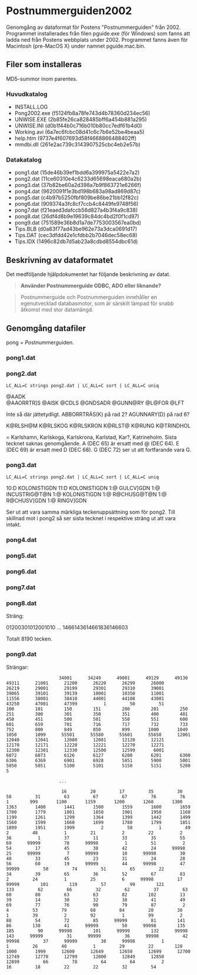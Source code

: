 # Postnummerguiden2002
Genomgång av dataformat för Postens "Postnummerguiden" från 2002. Programmet installerades från filen pguide.exe (för Windows) som fanns att ladda ned från Postens webbplats under 2002. Programmet fanns även för Macintosh (pre-MacOS X) under namnet pguide.mac.bin.

## Filer som installeras

MD5-summor inom parentes.

### Huvudkatalog

 * INSTALL.LOG 
 * Pong2002.exe (f5124fb8a78fe743d4b78360d234ec56)
 * UNWISE.EXE (2b85fe26ca828485bff6a454b881a295)
 * UNWISE.INI (d0b1f44b0c716b010b80cc7edf61b4d0)
 * Working.avi (6a7ec6fcbc08d41c6c7b6e52be4beaa5)
 * help.htm (9737e4f607693d58f4668866488402ff)
 * mmdbi.dll (261e2ac739c3143907525cbc4eb2e57b)

### Datakatalog

 * pong1.dat (15de46b39ef1bdd6a399975a5422e7a2)
 * pong2.dat (11ce60310e4c6233d65698eaca680a2b)
 * pong3.dat (37b82be60a2d398a7b9f863721e6266f)
 * pong4.dat (9620091f1e3bd198b683a98ad869d87c)
 * pong5.dat (c4b97b5250fbf809be86be21bb12f82c)
 * pong6.dat (909374a3fc8cf7ccb4c8449fe9748f56)
 * pong7.dat (f21eaed3dafccb56d827a4b3f4a9c838)
 * pong8.dat (26df4d8b9e19639c84dc4bd2f0f1cd97)
 * pong9.dat (751589e36b8d1a7de7753003567ea0bd)
 * Tips.BLB (d0a83f77ad43be962e73a3dca0691d17)
 * Tips.DAT (cec3dfdd42e1cfdbb2b7046dec58ec68)
 * Tips.IDX (1496c82db7d5ab23a8cdbd8554dbc61d)
 
## Beskrivning av dataformatet

Det medföljande hjälpdokumentet har följande beskrivning av datat.

> **Använder Postnummerguide ODBC, ADO eller liknande?**

> Postnummerguide och Postnummerguiden innehåller en egenutvecklad databasmotor, som är särskilt lämpad för snabb åtkomst med stor datamängd.

## Genomgång datafiler

pong = *Po*st*n*ummer*g*uiden. 

### pong1.dat

###  pong2.dat    

`LC_ALL=C strings pong2.dat | LC_ALL=C sort | LC_ALL=C uniq`

@AADK\
@AAORRTR]S
@AISK
@CDLS
@GNDSADR
@GUNN@RY
@L@FOR
@LFT

Inte så där jättetydligt. ABBORRTRÄS(K) på rad 2? AGUNNARY(D) på rad 6?

K@RLSH@M
K@RLSKOG
K@RLSKRON
K@RLST@
K@RUNG
K@TRINDHOL

= Karlshamn, Karlskoga, Karlskrona, Karlstad, Kar?, Katrineholm. Sista tecknet saknas genomgående. A (DEC 65) är ersatt med @ (DEC 64). E (DEC 69) är ersatt med D (DEC 68). G (DEC 72) ser ut att fortfarande vara G.

###  pong3.dat

`LC_ALL=C strings pong2.dat | LC_ALL=C sort | LC_ALL=C uniq`

10:D KOLONISTIGDN
11:D KOLONISTIGDN
1:@ GULCV]GDN
1:@ INCUSTRIG@T@N
1:@ KOLONISTIGDN
1:@ R@CHUSG@T@N
1:@ R@CHUSV]GDN
1:@ RINGV]GDN

Ser ut att vara samma märkliga teckenuppsättning som för pong2. Till skillnad mot i pong2 så ser sista tecknet i respektive sträng ut att vara intakt. 

###  pong4.dat  
###  pong5.dat
###  pong6.dat 
###  pong7.dat
###  pong8.dat

Sträng:

01200301012001010 ... 1466143614661836146603

Totalt 8190 tecken.

###  pong9.dat    

Strängar:

                        34001      34249      49001      49129      49130      49311      21001      21200      26220      26299      26000      26219      29001      29199      29301      29310      39001      39065      39101      39139      10001      10350      11001      11556      38001      38410      44001      44108      43001      43250      47001      47399          1         50         51        100        101        150        151        200        201        250        251        300        301        350        351        400        401        450        451        500        501        550        551        600        601        659        701        716        717        732        733        752        800        849        850        899       1000       1049       1050       1099      55501      55580      55601      55650      12001      12040      12041      12080      12081      12120      12121      12170      12171      12220      12221      12270      12271      12300      12301      12330      12500      12599       6001       6072       6073       6126       6127       6200       6201       6300       6306       6369       6901       6928       5851       5900       5001       5050       5051       5100       5101       5150       5151       5200       5
                   
                        ...
                        
                         16         20         17         35         30         58         31         63         67         67         76         76          1        999       1100       1159       1200       1260       1300       1363       1400       1441       1500       1559       1600       1659       1700       1779       1801       1850       1901       1950       1160       1199       1261       1299       1364       1399       1442       1499       1560       1599       1660       1699       1780       1799       1851       1899       1951       1999          2         58          1         49          2         48          1         21          2         22          2         36          1         37         11         33         35         55         69      99999         78      99998          1         51          2         54         17         45         38         42         24      99998         25      99999          7      99999         10      99998         30         40         33         45         23         31         24         28         56         60         19      99999         44      99998         47      99999         50         74         51         65         22         34         39         65         36         52         67         83          2         24          1         25          6      99998         17      99999        101        119         57         99        121        133         62         66         32         62         37         63         60         80         63         63         82        102         13         39         14         30         32         38         41         49         69         77         76         90         79         87          2          4         53         79         68         84         20         30          1         39          2         92          1         99          2         88         54         72         85      99999         81        141         86        130         41      99999         50      99998        135        185         90      99998        101      99999        132      99998        143      99999         31      99999         36      99998         42      99998         37      99999         38      99998          1          1         26         40          1         29         22        120       1000       1999      12600      12649      12650      12699      12700      12749      12770      12799      12800      12849      12850      12899         66         78         64         64          2         16         18         22         22         32         54
